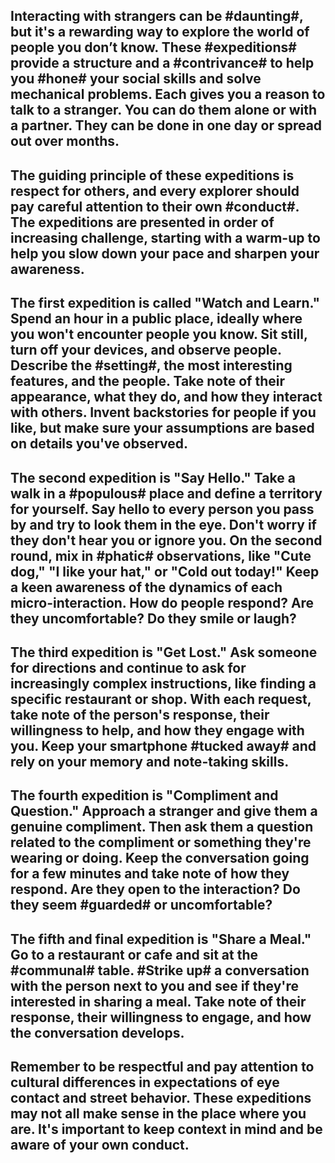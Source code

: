 ## Interacting with strangers can be #daunting#, but it's a rewarding way to explore the world of people you don’t know. These #expeditions# provide a structure and a #contrivance# to help you #hone# your social skills and solve mechanical problems. Each gives you a reason to talk to a stranger. You can do them alone or with a partner. They can be done in one day or spread out over months.

## The guiding principle of these expeditions is respect for others, and every explorer should pay careful attention to their own #conduct#. The expeditions are presented in order of increasing challenge, starting with a warm-up to help you slow down your pace and sharpen your awareness.

## The first expedition is called "Watch and Learn." Spend an hour in a public place, ideally where you won't encounter people you know. Sit still, turn off your devices, and observe people. Describe the #setting#, the most interesting features, and the people. Take note of their appearance, what they do, and how they interact with others. Invent backstories for people if you like, but make sure your assumptions are based on details you've observed.

## The second expedition is "Say Hello." Take a walk in a #populous# place and define a territory for yourself. Say hello to every person you pass by and try to look them in the eye. Don't worry if they don't hear you or ignore you. On the second round, mix in #phatic# observations, like "Cute dog," "I like your hat," or "Cold out today!" Keep a keen awareness of the dynamics of each micro-interaction. How do people respond? Are they uncomfortable? Do they smile or laugh?

## The third expedition is "Get Lost." Ask someone for directions and continue to ask for increasingly complex instructions, like finding a specific restaurant or shop. With each request, take note of the person's response, their willingness to help, and how they engage with you. Keep your smartphone #tucked away# and rely on your memory and note-taking skills.

## The fourth expedition is "Compliment and Question." Approach a stranger and give them a genuine compliment. Then ask them a question related to the compliment or something they're wearing or doing. Keep the conversation going for a few minutes and take note of how they respond. Are they open to the interaction? Do they seem #guarded# or uncomfortable?

## The fifth and final expedition is "Share a Meal." Go to a restaurant or cafe and sit at the #communal# table. #Strike up# a conversation with the person next to you and see if they're interested in sharing a meal. Take note of their response, their willingness to engage, and how the conversation develops.

## Remember to be respectful and pay attention to cultural differences in expectations of eye contact and street behavior. These expeditions may not all make sense in the place where you are. It's important to keep context in mind and be aware of your own conduct.
